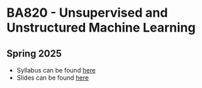 # BA820 - Unsupervised and Unstructured Machine Learning
## Spring 2025

- Syllabus can be found [here](https://bushare-my.sharepoint.com/:w:/g/personal/elhamod_bu_edu/EXmNiJsRZbJPl6I_f_sc7hUBp8Fe2ZKmSStqhl4b3_WrpA)
- Slides can be found [here](https://bushare-my.sharepoint.com/:f:/g/personal/elhamod_bu_edu/ErBfp8F5101NgvEMe9CJzocB14u4xLFmNVLuCR6PFDL5gg?e=L7lhCa)


